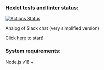 ### Hexlet tests and linter status:
[![Actions Status](https://github.com/SonOfSteveJobs/frontend-project-12/workflows/hexlet-check/badge.svg)](https://github.com/SonOfSteveJobs/frontend-project-12/actions)

Analog of Slack chat (very simplified version)

Click [here](https://sonofstevejobs-chat-app.up.railway.app) to start!

### System requirements:
Node.js v18 +
